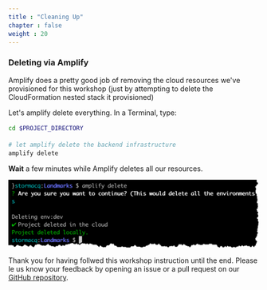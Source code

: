```yaml
---
title : "Cleaning Up"
chapter : false
weight : 20
---
```


### Deleting via Amplify

Amplify does a pretty good job of removing the cloud resources we've provisioned for this workshop (just by attempting to delete the CloudFormation nested stack it provisioned)

Let's amplify delete everything.  In a Terminal, type:

```bash
cd $PROJECT_DIRECTORY

# let amplify delete the backend infrastructure
amplify delete
```

**Wait** a few minutes while Amplify deletes all our resources.

![amplify delete](/static/images/80-20-amplify-delete.png)

Thank you for having follwed this workshop instruction until the end.  Please le us know your feedback by opening an issue or a pull request on our [GitHub repository](https://TODO).